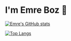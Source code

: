 # I'm Emre Boz 👋

[![Emre's GitHub stats](https://github-readme-stats.vercel.app/api?username=emre-boz&hide=stars&show_icons=true)](https://github.com/emre-boz/github-readme-stats)

[![Top Langs](https://github-readme-stats.vercel.app/api/top-langs/?username=emre-boz)](https://github.com/emre-boz/github-readme-stats)

